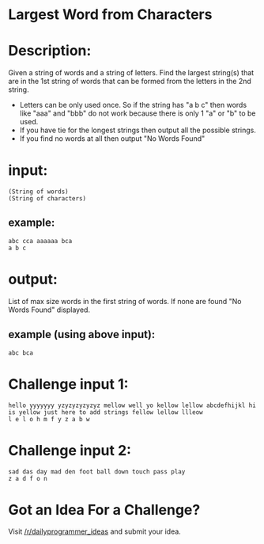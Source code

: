# Largest Word from Characters
<div class="md"><h1>Description:</h1>
<p>Given a string of words and a string of letters. Find the largest string(s) that are in the 1st string of words that can be formed from the letters in the 2nd string.</p>
<ul>
<li>Letters can be only used once. So if the string has "a b c" then words like "aaa" and "bbb" do not work because there is only 1 "a" or "b" to be used.</li>
<li>If you have tie for the longest strings then output all the possible strings.</li>
<li>If you find no words at all then output "No Words Found"</li>
</ul>
<h1>input:</h1>
<pre><code>(String of words)
(String of characters)
</code></pre>
<h2>example:</h2>
<pre><code>abc cca aaaaaa bca
a b c
</code></pre>
<h1>output:</h1>
<p>List of max size words in the first string of words. If none are found "No Words Found" displayed.</p>
<h2>example (using above input):</h2>
<pre><code>abc bca
</code></pre>
<h1>Challenge input 1:</h1>
<pre><code>hello yyyyyyy yzyzyzyzyzyz mellow well yo kellow lellow abcdefhijkl hi is yellow just here to add strings fellow lellow llleow 
l e l o h m f y z a b w
</code></pre>
<h1>Challenge input 2:</h1>
<pre><code>sad das day mad den foot ball down touch pass play
z a d f o n
</code></pre>
<h1>Got an Idea For a Challenge?</h1>
<p>Visit <a href="/r/dailyprogrammer_ideas">/r/dailyprogrammer_ideas</a> and submit your idea. </p>
</div>

